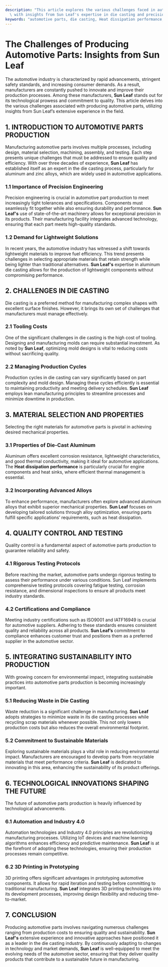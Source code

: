 ```yaml
---
description: "This article explores the various challenges faced in automotive parts production\
  \ with insights from Sun Leaf's expertise in die casting and precision engineering."
keywords: "automotive parts, die casting, Heat dissipation performance, Heat sink"
---
```

# The Challenges of Producing Automotive Parts: Insights from Sun Leaf

The automotive industry is characterized by rapid advancements, stringent safety standards, and increasing consumer demands. As a result, manufacturers are constantly pushed to innovate and improve their production processes. Among these manufacturers, **Sun Leaf** stands out for its technological prowess and commitment to quality. This article delves into the various challenges associated with producing automotive parts, utilizing insights from Sun Leaf’s extensive experience in the field.

## 1. INTRODUCTION TO AUTOMOTIVE PARTS PRODUCTION

Manufacturing automotive parts involves multiple processes, including design, material selection, machining, assembly, and testing. Each step presents unique challenges that must be addressed to ensure quality and efficiency. With over three decades of experience, **Sun Leaf** has established itself as an expert in the die casting process, particularly for aluminum and zinc alloys, which are widely used in automotive applications.

### 1.1 Importance of Precision Engineering

Precision engineering is crucial in automotive part production to meet increasingly tight tolerances and specifications. Components must seamlessly fit together while also ensuring durability and performance. **Sun Leaf's** use of state-of-the-art machinery allows for exceptional precision in its products. Their manufacturing facility integrates advanced technology, ensuring that each part meets high-quality standards.

### 1.2 Demand for Lightweight Solutions

In recent years, the automotive industry has witnessed a shift towards lightweight materials to improve fuel efficiency. This trend presents challenges in selecting appropriate materials that retain strength while being lighter than traditional alternatives. **Sun Leaf's** expertise in aluminum die casting allows for the production of lightweight components without compromising performance.

## 2. CHALLENGES IN DIE CASTING 

Die casting is a preferred method for manufacturing complex shapes with excellent surface finishes. However, it brings its own set of challenges that manufacturers must manage effectively.

### 2.1 Tooling Costs

One of the significant challenges in die casting is the high cost of tooling. Designing and manufacturing molds can require substantial investment. As noted by **Sun Leaf**, optimizing mold designs is vital to reducing costs without sacrificing quality. 

### 2.2 Managing Production Cycles

Production cycles in die casting can vary significantly based on part complexity and mold design. Managing these cycles efficiently is essential to maintaining productivity and meeting delivery schedules. **Sun Leaf** employs lean manufacturing principles to streamline processes and minimize downtime in production.

## 3. MATERIAL SELECTION AND PROPERTIES

Selecting the right materials for automotive parts is pivotal in achieving desired mechanical properties.

### 3.1 Properties of Die-Cast Aluminum

Aluminum offers excellent corrosion resistance, lightweight characteristics, and good thermal conductivity, making it ideal for automotive applications. The **Heat dissipation performance** is particularly crucial for engine components and heat sinks, where efficient thermal management is essential.

### 3.2 Incorporating Advanced Alloys

To enhance performance, manufacturers often explore advanced aluminum alloys that exhibit superior mechanical properties. **Sun Leaf** focuses on developing tailored solutions through alloy optimization, ensuring parts fulfill specific applications’ requirements, such as heat dissipation.

## 4. QUALITY CONTROL AND TESTING

Quality control is a fundamental aspect of automotive parts production to guarantee reliability and safety.

### 4.1 Rigorous Testing Protocols

Before reaching the market, automotive parts undergo rigorous testing to assess their performance under various conditions. Sun Leaf implements comprehensive testing protocols covering fatigue testing, corrosion resistance, and dimensional inspections to ensure all products meet industry standards.

### 4.2 Certifications and Compliance

Meeting industry certifications such as ISO9001 and IATF16949 is crucial for automotive suppliers. Adhering to these standards ensures consistent quality and reliability across all products. **Sun Leaf’s** commitment to compliance enhances customer trust and positions them as a preferred supplier in the automotive sector.

## 5. INTEGRATING SUSTAINABILITY INTO PRODUCTION

With growing concern for environmental impact, integrating sustainable practices into automotive parts production is becoming increasingly important.

### 5.1 Reducing Waste in Die Casting

Waste reduction is a significant challenge in manufacturing. **Sun Leaf** adopts strategies to minimize waste in its die casting processes while recycling scrap materials whenever possible. This not only lowers production costs but also reduces the overall environmental footprint.

### 5.2 Commitment to Sustainable Materials

Exploring sustainable materials plays a vital role in reducing environmental impact. Manufacturers are encouraged to develop parts from recyclable materials that meet performance criteria. **Sun Leaf** is dedicated to innovating in this area, enhancing the sustainability of its product offerings.

## 6. TECHNOLOGICAL INNOVATIONS SHAPING THE FUTURE

The future of automotive parts production is heavily influenced by technological advancements.

### 6.1 Automation and Industry 4.0

Automation technologies and Industry 4.0 principles are revolutionizing manufacturing processes. Utilizing IoT devices and machine learning algorithms enhances efficiency and predictive maintenance. **Sun Leaf** is at the forefront of adopting these technologies, ensuring their production processes remain competitive.

### 6.2 3D Printing in Prototyping

3D printing offers significant advantages in prototyping automotive components. It allows for rapid iteration and testing before committing to traditional manufacturing. **Sun Leaf** integrates 3D printing technologies into its development processes, improving design flexibility and reducing time-to-market.

## 7. CONCLUSION

Producing automotive parts involves navigating numerous challenges ranging from production costs to ensuring quality and sustainability. **Sun Leaf's** extensive experience and innovative approaches have positioned it as a leader in the die casting industry. By continuously adapting to changes in technology and market demands, **Sun Leaf** is well-equipped to meet the evolving needs of the automotive sector, ensuring that they deliver quality products that contribute to a sustainable future in manufacturing.
